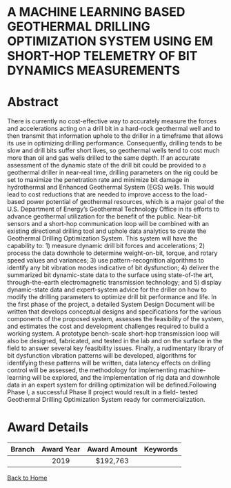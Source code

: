 
A MACHINE LEARNING BASED GEOTHERMAL DRILLING OPTIMIZATION SYSTEM USING EM SHORT-HOP TELEMETRY OF BIT DYNAMICS MEASUREMENTS
==========================================================================================================================

# Abstract


There is currently no cost-effective way to accurately measure the forces and accelerations acting on a drill bit in a hard-rock geothermal well and to then transmit that information uphole to the driller in a timeframe that allows its use in optimizing drilling performance. Consequently, drilling tends to be slow and drill bits suffer short lives, so geothermal wells tend to cost much more than oil and gas wells drilled to the same depth. If an accurate assessment of the dynamic state of the drill bit could be provided to a geothermal driller in near-real time, drilling parameters on the rig could be set to maximize the penetration rate and minimize bit damage in hydrothermal and Enhanced Geothermal System (EGS) wells. This would lead to cost reductions that are needed to improve access to the load-based power potential of geothermal resources, which is a major goal of the U.S. Department of Energy’s Geothermal Technology Office in its efforts to advance geothermal utilization for the benefit of the public. Near-bit sensors and a short-hop communication loop will be combined with an existing directional drilling tool and uphole data analytics to create the Geothermal Drilling Optimization System. This system will have the capability to: 1) measure dynamic drill bit forces and accelerations; 2) process the data downhole to determine weight-on-bit, torque, and rotary speed values and variances; 3) use pattern-recognition algorithms to identify any bit vibration modes indicative of bit dysfunction; 4) deliver the summarized bit dynamic-state data to the surface using state-of-the art, through-the-earth electromagnetic transmission technology; and 5) display dynamic-state data and expert-system advice for the driller on how to modify the drilling parameters to optimize drill bit performance and life. In the first phase of the project, a detailed System Design Document will be written that develops conceptual designs and specifications for the various components of the proposed system, assesses the feasibility of the system, and estimates the cost and development challenges required to build a working system. A prototype bench-scale short-hop transmission loop will also be designed, fabricated, and tested in the lab and on the surface in the field to answer several key feasibility issues. Finally, a rudimentary library of bit dysfunction vibration patterns will be developed, algorithms for identifying these patterns will be written, data latency effects on drilling control will be assessed, the methodology for implementing machine-learning will be explored, and the implementation of rig data and downhole data in an expert system for drilling optimization will be defined.Following Phase I, a successful Phase II project would result in a field- tested Geothermal Drilling Optimization System ready for commercialization.  

# Award Details

|Branch|Award Year|Award Amount|Keywords|
| :---: | :---: | :---: | :---: |
||2019|$192,763||
  
  


[Back to Home](https://github.com/chrischow/dod_sbir_awards/Reports/CC/#786)
